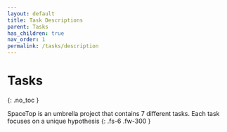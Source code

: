 ```yaml
---
layout: default
title: Task Descriptions
parent: Tasks
has_children: true
nav_order: 1
permalink: /tasks/description
---
```


# Tasks
{: .no_toc }

SpaceTop is an umbrella project that contains 7 different tasks. Each task focuses on a unique hypothesis
{: .fs-6 .fw-300 }
